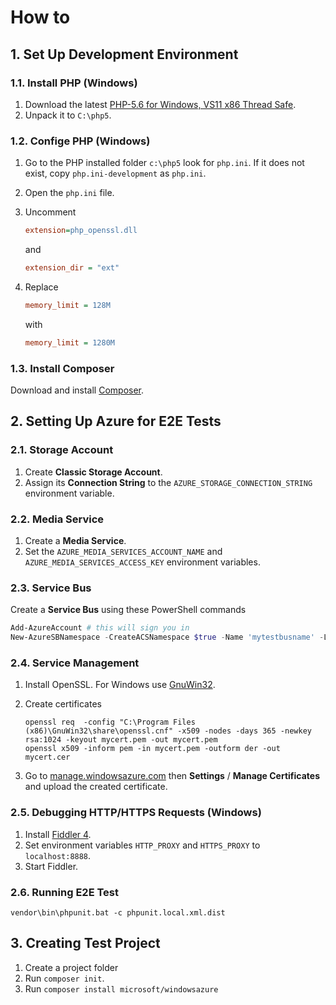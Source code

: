 # How to

## 1. Set Up Development Environment

### 1.1. Install PHP (Windows)

1. Download the latest
   [PHP-5.6 for Windows, VS11 x86 Thread Safe](http://windows.php.net/download#php-5.6).
2. Unpack it to `C:\php5`.

### 1.2. Confige PHP (Windows)

1. Go to the PHP installed folder `c:\php5` look for `php.ini`. If it does not exist,
   copy `php.ini-development` as `php.ini`.
2. Open the `php.ini` file.
3. Uncomment

   ```ini
   extension=php_openssl.dll
   ```

   and

   ```ini
   extension_dir = "ext"
   ```

4. Replace

   ```ini
   memory_limit = 128M
   ```

   with

   ```ini
   memory_limit = 1280M
   ```

### 1.3. Install Composer

Download and install [Composer](https://getcomposer.org/download/).

## 2. Setting Up Azure for E2E Tests

### 2.1. Storage Account

1. Create **Classic Storage Account**.
2. Assign its **Connection String** to the `AZURE_STORAGE_CONNECTION_STRING`
   environment variable.

### 2.2. Media Service

1. Create a **Media Service**.
2. Set the `AZURE_MEDIA_SERVICES_ACCOUNT_NAME` and `AZURE_MEDIA_SERVICES_ACCESS_KEY`
   environment variables.

### 2.3. Service Bus

Create a **Service Bus** using these PowerShell commands

```PowerShell
Add-AzureAccount # this will sign you in
New-AzureSBNamespace -CreateACSNamespace $true -Name 'mytestbusname' -Location 'West US' -NamespaceType 'Messaging'
```

### 2.4. Service Management

1. Install OpenSSL. For Windows use [GnuWin32](http://gnuwin32.sourceforge.net/).
2. Create certificates

   ```
   openssl req  -config "C:\Program Files (x86)\GnuWin32\share\openssl.cnf" -x509 -nodes -days 365 -newkey rsa:1024 -keyout mycert.pem -out mycert.pem
   openssl x509 -inform pem -in mycert.pem -outform der -out mycert.cer
   ```

3. Go to [manage.windowsazure.com](https://manage.windowsazure.com) then **Settings** / **Manage Certificates**
   and upload the created certificate.

### 2.5. Debugging HTTP/HTTPS Requests (Windows)

1. Install [Fiddler 4](https://www.telerik.com/download/fiddler/fiddler4).
2. Set environment variables `HTTP_PROXY` and `HTTPS_PROXY` to `localhost:8888`.
3. Start Fiddler.

### 2.6. Running E2E Test

```
vendor\bin\phpunit.bat -c phpunit.local.xml.dist
```

## 3. Creating Test Project

1. Create a project folder
2. Run `composer init`.
3. Run `composer install microsoft/windowsazure`
